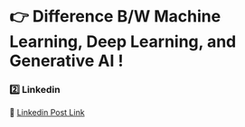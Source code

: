# 👉 Difference B/W Machine Learning, Deep Learning, and Generative AI !

### 2️⃣ Linkedin

📌 [Linkedin Post Link](https://www.linkedin.com/posts/zubair-ahmed-06aa13194_machine-learning-deep-learning-and-generative-activity-7333810525610336256-gPGH?utm_source=share&utm_medium=member_desktop&rcm=ACoAAC22XZIBQ0a5Md61VVi5F2CIGwUHTVIsTa0)
